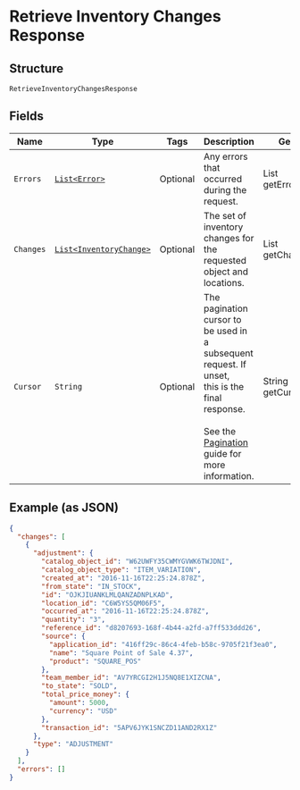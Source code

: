 
# Retrieve Inventory Changes Response

## Structure

`RetrieveInventoryChangesResponse`

## Fields

| Name | Type | Tags | Description | Getter |
|  --- | --- | --- | --- | --- |
| `Errors` | [`List<Error>`](../../doc/models/error.md) | Optional | Any errors that occurred during the request. | List<Error> getErrors() |
| `Changes` | [`List<InventoryChange>`](../../doc/models/inventory-change.md) | Optional | The set of inventory changes for the requested object and locations. | List<InventoryChange> getChanges() |
| `Cursor` | `String` | Optional | The pagination cursor to be used in a subsequent request. If unset,<br>this is the final response.<br><br>See the [Pagination](../../https://developer.squareup.com/docs/working-with-apis/pagination) guide for more information. | String getCursor() |

## Example (as JSON)

```json
{
  "changes": [
    {
      "adjustment": {
        "catalog_object_id": "W62UWFY35CWMYGVWK6TWJDNI",
        "catalog_object_type": "ITEM_VARIATION",
        "created_at": "2016-11-16T22:25:24.878Z",
        "from_state": "IN_STOCK",
        "id": "OJKJIUANKLMLQANZADNPLKAD",
        "location_id": "C6W5YS5QM06F5",
        "occurred_at": "2016-11-16T22:25:24.878Z",
        "quantity": "3",
        "reference_id": "d8207693-168f-4b44-a2fd-a7ff533ddd26",
        "source": {
          "application_id": "416ff29c-86c4-4feb-b58c-9705f21f3ea0",
          "name": "Square Point of Sale 4.37",
          "product": "SQUARE_POS"
        },
        "team_member_id": "AV7YRCGI2H1J5NQ8E1XIZCNA",
        "to_state": "SOLD",
        "total_price_money": {
          "amount": 5000,
          "currency": "USD"
        },
        "transaction_id": "5APV6JYK1SNCZD11AND2RX1Z"
      },
      "type": "ADJUSTMENT"
    }
  ],
  "errors": []
}
```

